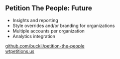 ##  Petition The People: Future

* Insights and reporting
* Style overrides and/or branding for organizations
* Multiple accounts per organization
* Analytics integration

[github.com/buckii/petition-the-people](https://github.com/buckii/petition-the-people)<br>
[wtpetitions.us](http://wtpetitions.us)